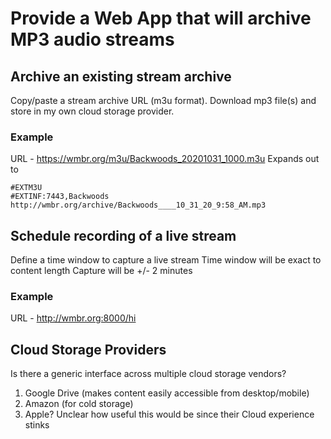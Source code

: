 # Provide a Web App that will archive MP3 audio streams

## Archive an existing stream archive
Copy/paste a stream archive URL (m3u format).
Download mp3 file(s) and store in my own cloud storage provider.

### Example 

URL - https://wmbr.org/m3u/Backwoods_20201031_1000.m3u
Expands out to
```
#EXTM3U
#EXTINF:7443,Backwoods
http://wmbr.org/archive/Backwoods____10_31_20_9:58_AM.mp3
```

## Schedule recording of a live stream
Define a time window to capture a live stream
Time window will be exact to content length
Capture will be +/- 2 minutes

### Example
URL - http://wmbr.org:8000/hi

## Cloud Storage Providers

Is there a generic interface across multiple cloud storage vendors?

1. Google Drive (makes content easily accessible from desktop/mobile) 
2. Amazon (for cold storage)
3. Apple?  Unclear how useful this would be since their Cloud experience stinks


